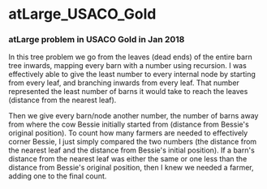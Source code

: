 # atLarge_USACO_Gold
### atLarge problem in USACO Gold in Jan 2018

In this tree problem we go from the leaves (dead ends) of the entire barn tree inwards, mapping every barn
with a number using recursion. I was effectively able to give the least number to every internal node by starting from
every leaf, and branching inwards from every leaf. That number represented the least number of barns it would
take to reach the leaves (distance from the nearest leaf).

Then we give every barn/node another number, the number of barns away from where the cow Bessie initially started
from (distance from Bessie's original position). To count how many farmers are needed to effectively corner Bessie,
I just simply compared the two numbers (the distance from the nearest leaf and the distance from Bessie's initial position).
If a barn's distance from the nearest leaf was either the same or one less than the distance from
Bessie's original position, then I knew we needed a farmer, adding one to the final count.
